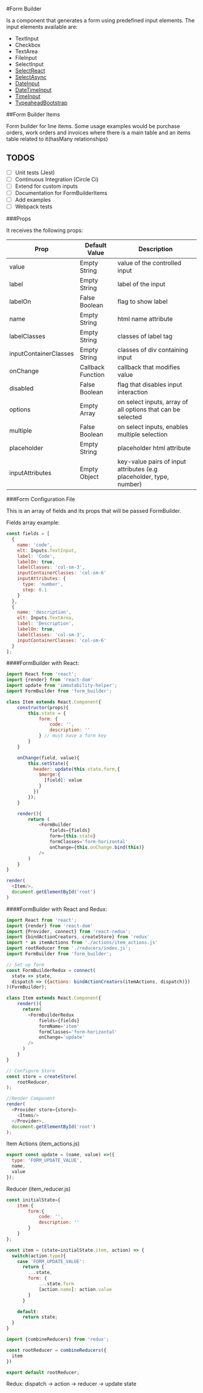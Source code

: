 #Form Builder

Is a component that generates a form using predefined input elements. The input elements available are: 

- TextInput
- Checkbox
- TextArea
- FileInput
- SelectInput
- [SelectReact](https://github.com/JedWatson/react-select)
- [SelectAsync](https://github.com/JedWatson/react-select)
- [DateInput](https://github.com/Hacker0x01/react-datepicker)
- [DateTimeInput](https://github.com/YouCanBookMe/react-datetime)
- [TimeInput](http://react-component.github.io/time-picker/)
- [TypeaheadBootstrap](https://github.com/ericgio/react-bootstrap-typeahead)

##Form Builder Items

Form builder for line items. Some usage examples would be purchase orders, work orders and invoices where there is a main table and an items table related to it(hasMany relationships)

## TODOS

- [ ] Unit tests (Jest)
- [ ] Continuous Integration (Circle Ci)
- [ ] Extend for custom inputs
- [ ] Documentation for FormBuilderItems 
- [ ] Add examples
- [ ] Webpack tests

###Props

It receives the following props:

| Prop | Default Value | Description |
|------|---------------|-------------|
| value| Empty String | value of the controlled input|
| label| Empty String | label of the input|
| labelOn| False Boolean | flag to show label|
| name|  Empty String | html name attribute |
| labelClasses| Empty String | classes of label tag|
| inputContainerClasses | Empty  String | classes of div containing input|
| onChange | Callback Function | callback that modifies value|
| disabled | False Boolean | flag that disables input interaction|
| options | Empty Array | on select inputs, array of all options that can be selected|
| multiple | False Boolean | on select inputs, enables multiple selection|
| placeholder | Empty String | placeholder html attribute |
| inputAttributes | Empty Object | key-value pairs of input attributes (e.g placeholder, type, number)

###Form Configuration File

This is an array of fields and its props that will be passed FormBuilder.

Fields array example:
```javascript
const fields = [
  {
    name: 'code',
    elt: Inputs.TextInput,
    label: 'Code',
    labelOn: true,
    labelClasses: 'col-sm-3',
    inputContainerClasses: 'col-sm-6'
    inputAttributes: {
      type: 'number',
      step: 0.1
    }
  },
  {
    name: 'description',
    elt: Inputs.TextArea,
    label: 'Description',
    labelOn: true,
    labelClasses: 'col-sm-3',
    inputContainerClasses: 'col-sm-6'
  }
];
```

####FormBuilder with React:

```javascript
import React from 'react';
import {render} from 'react-dom'
import update from 'immutability-helper';
import FormBuilder from 'form_builder';

class Item extends React.Component{
    constructor(props){
        this.state = {
            form: {
                code: '',
                description: ''
            } // must have a form key
        }
    }

    onChange(field, value){
        this.setState({
          header: update(this.state.form,{
            $merge:{
              [field]: value
            }
          })
        });
    }

    render(){
        return (
            <FormBuilder
                fields={fields}
                form={this.state}
                formClasses='form-horizontal'
                onChange={this.onChange.bind(this)}
            />
        )
    }
}

render(
  <Item/>,
  document.getElementById('root')
)
```

####FormBuilder with React and Redux:

```javascript
import React from 'react';
import {render} from 'react-dom'
import {Provider, connect} from 'react-redux';
import {bindActionCreators, createStore} from 'redux'
import * as itemActions from './actions/item_actions.js'
import rootReducer from './reducers/index.js';
import FormBuilder from 'form_builder';

// Set up form
const FormBuilderRedux = connect(
  state => state, 
  dispatch => ({actions: bindActionCreators(itemActions, dispatch)})
)(FormBuilder);

class Item extends React.Component{
    render(){
      return(
        <FormBuilderRedux
            fields={fields}
            formName='item'
            formClasses='form-horizontal'
            onChange='update'
        />
      )
    }
}

// Configure Store
const store = createStore(
    rootReducer,
);

//Render Component
render(
  <Provider store={store}>
    <Items/>
  </Provider>, 
  document.getElementById('root')
);

```

Item Actions (item_actions.js)

```javascript
export const update = (name, value) =>({
  type: 'FORM_UPDATE_VALUE',
  name, 
  value
});
```

Reducer (item_reducer.js)
```javascript
const initialState={
    item:{
        form:{
            code: '',
            description: ''
        }
    }
};

const item = (state=initialState.item, action) => {
  switch(action.type){
    case 'FORM_UPDATE_VALUE':
      return {
        ...state,
        form: {
            ...state.form
            [action.name]: action.value
        }
      }

    default:
      return state;
  }
}

import {combineReducers} from 'redux';

const rootReducer = combineReducers({
  item
})

export default rootReducer;
```

Redux: dispatch -> action -> reducer -> update state